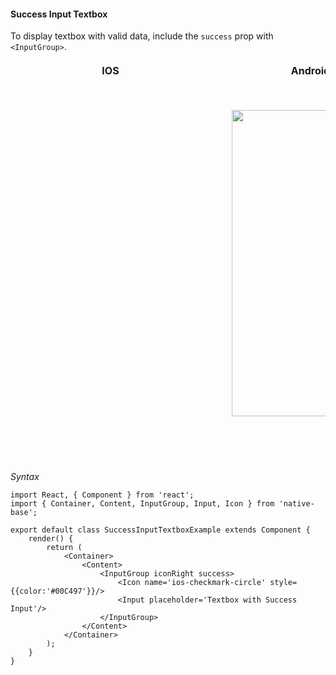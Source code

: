 #### Success Input Textbox

To display textbox with valid data, include the <code>success</code> prop with <code>&lt;InputGroup></code>.

<table>
      <thead>
        <tr style="border-style: hidden">
          <th style="border-style: hidden; padding-right: 34px;">IOS</th>
          <th style="padding-right: 140px;">Android</th>
        </tr>
      </thead>
      <thead>
        <tr style="border-style: hidden">
          <th style="border-style: hidden"><div style="background: url(../../assets/iphone.png) no-repeat; padding: 63px 20px 100px 18px; width: 292px"><img src="{{('../../assets/ios/components/success-input-textbox.png')}}" alt="" /></div></th>
          <th><div style="background: url(../../assets/android.png) no-repeat; padding: 45px 118px 68px 0px; background-size: 292px 576px;"><img height="490" width="266" src="{{('../../assets/android/components/success-input-textbox.png')}}" alt="" /></div></th>
        </tr>
      </thead>
    </table>

*Syntax*        
<pre class="line-numbers"><code class="language-jsx">import React, { Component } from 'react';
import { Container, Content, InputGroup, Input, Icon } from 'native-base';
​
export default class SuccessInputTextboxExample extends Component {
    render() {
        return (
            &lt;Container>
                &lt;Content>
                    &lt;InputGroup iconRight success>
                        &lt;Icon name='ios-checkmark-circle' style=&#123;{color:'#00C497'}}/>
                        &lt;Input placeholder='Textbox with Success Input'/>
                    &lt;/InputGroup>
                &lt;/Content>
            &lt;/Container>
        );
    }
}</code></pre>

